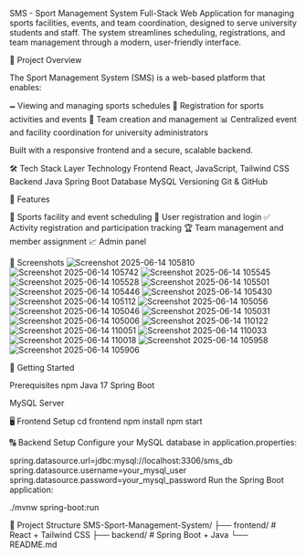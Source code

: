 SMS - Sport Management System
Full-Stack Web Application for managing sports facilities, events, and team coordination, designed to serve university students and staff. The system streamlines scheduling, registrations, and team management through a modern, user-friendly interface.

📌 Project Overview

The Sport Management System (SMS) is a web-based platform that enables:

🗕️ Viewing and managing sports schedules
📝 Registration for sports activities and events
👥 Team creation and management
📊 Centralized event and facility coordination for university administrators

Built with a responsive frontend and a secure, scalable backend.

🛠️ Tech Stack
Layer	Technology
Frontend	React, JavaScript, Tailwind CSS
Backend	Java Spring Boot
Database	MySQL
Versioning	Git & GitHub

🔧 Features

📍 Sports facility and event scheduling
👤 User registration and login
✅ Activity registration and participation tracking
🏆 Team management and member assignment
📈 Admin panel

📸 Screenshots
![Screenshot 2025-06-14 105810](https://github.com/user-attachments/assets/8d830a1d-44fc-4792-a12b-2c30b225ad35)
![Screenshot 2025-06-14 105742](https://github.com/user-attachments/assets/e2b07e1d-2f05-4eac-94fa-5cdd175d6557)
![Screenshot 2025-06-14 105545](https://github.com/user-attachments/assets/41db3b54-1326-479d-a58b-5d31cdbeda24)
![Screenshot 2025-06-14 105528](https://github.com/user-attachments/assets/1628b958-4aa6-47d3-b3d9-ad721d6080ff)
![Screenshot 2025-06-14 105501](https://github.com/user-attachments/assets/fb6b47c6-e5d7-414c-a99c-9101c5de27b2)
![Screenshot 2025-06-14 105446](https://github.com/user-attachments/assets/16b659e8-bfed-4796-a135-403407e38d33)
![Screenshot 2025-06-14 105430](https://github.com/user-attachments/assets/f75522b3-09fc-4be4-8f5a-1a40868a215c)
![Screenshot 2025-06-14 105112](https://github.com/user-attachments/assets/f02c527f-7e51-48e1-b144-e2208126826a)
![Screenshot 2025-06-14 105056](https://github.com/user-attachments/assets/71273de5-343f-41d3-bc4d-a3e8ebe6721e)
![Screenshot 2025-06-14 105046](https://github.com/user-attachments/assets/c0237657-c411-4c55-bd77-d05fb14bc9d5)
![Screenshot 2025-06-14 105031](https://github.com/user-attachments/assets/dc16bf45-45ee-4ce1-9e9a-dfd9f8b19dfe)
![Screenshot 2025-06-14 105006](https://github.com/user-attachments/assets/a167136d-88d8-4493-85ef-b2617ad3c8d7)
![Screenshot 2025-06-14 110122](https://github.com/user-attachments/assets/73fbbc42-06af-49fc-ae86-6d8063617a0f)
![Screenshot 2025-06-14 110051](https://github.com/user-attachments/assets/9663e322-a88e-48fd-8603-185c3b570eee)
![Screenshot 2025-06-14 110033](https://github.com/user-attachments/assets/42831c92-5315-434f-9380-1cf063d1664f)
![Screenshot 2025-06-14 110018](https://github.com/user-attachments/assets/8032f90e-ff27-4ec4-9b32-d7afcd84f1fd)
![Screenshot 2025-06-14 105958](https://github.com/user-attachments/assets/dbae5f99-9a52-45a2-952c-72e3d5f38bea)
![Screenshot 2025-06-14 105906](https://github.com/user-attachments/assets/203ef73b-af29-4c65-a0fb-63ad90539ec2)



🚀 Getting Started

Prerequisites
npm
Java 17
Spring Boot 

MySQL Server

🖥️ Frontend Setup
cd frontend
npm install
npm start

🔠 Backend Setup
Configure your MySQL database in application.properties:

spring.datasource.url=jdbc:mysql://localhost:3306/sms_db
spring.datasource.username=your_mysql_user
spring.datasource.password=your_mysql_password
Run the Spring Boot application:

./mvnw spring-boot:run

📂 Project Structure
SMS-Sport-Management-System/
├── frontend/        # React + Tailwind CSS
├── backend/         # Spring Boot + Java
└── README.md

